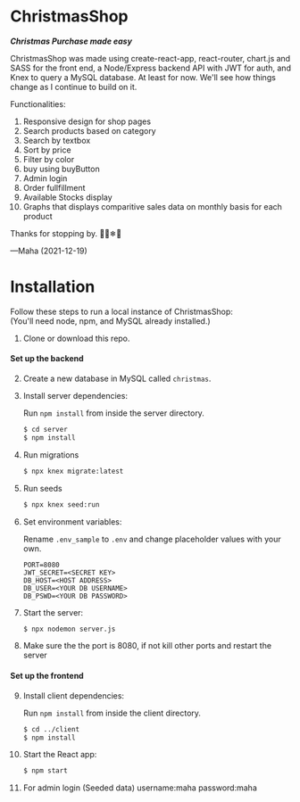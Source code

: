 # ChristmasShop
***Christmas Purchase made easy***

ChristmasShop was made using create-react-app, react-router, chart.js and SASS for the front end, a Node/Express backend API with JWT for auth, and Knex to query a MySQL database. At least for now. We'll see how things change as I continue to build on it.

Functionalities:
 1. Responsive design for shop pages
 2. Search products based on category
 3. Search by textbox
 4. Sort by price
 5. Filter by color
 6. buy using buyButton 
 7. Admin login
 8. Order fullfillment
 9. Available Stocks display
 10. Graphs that displays comparitive sales data on monthly basis for each product

Thanks for stopping by. 🎅🎄❄🎁

—Maha (2021-12-19)


# Installation

Follow these steps to run a local instance of ChristmasShop:  
(You'll need node, npm, and MySQL already installed.)

1. Clone or download this repo.
#### Set up the backend
2. Create a new database in MySQL called `christmas`.
3. Install server dependencies:  
   
   Run `npm install` from inside the server directory.
   ```bash    
   $ cd server
   $ npm install
   ```
4. Run migrations
   ```bash
   $ npx knex migrate:latest
   ```
5. Run seeds
   ```bash
   $ npx knex seed:run
   ```
6. Set environment variables:  
   
   Rename `.env_sample` to `.env` and change placeholder values with your own.
   ```shell
   PORT=8080
   JWT_SECRET=<SECRET KEY>
   DB_HOST=<HOST ADDRESS>
   DB_USER=<YOUR DB USERNAME>
   DB_PSWD=<YOUR DB PASSWORD>
   ```
 
7. Start the server:
   ```bash
   $ npx nodemon server.js
   ```
   
8. Make sure the the port is 8080, if not kill other ports and restart the server

#### Set up the frontend
9. Install client dependencies:  
   
   Run `npm install` from inside the client directory.
   ```bash    
   $ cd ../client
   $ npm install
   ```
10. Start the React app:
    ```bash
    $ npm start
    ```
11. For admin login (Seeded data)
    username:maha
    password:maha
